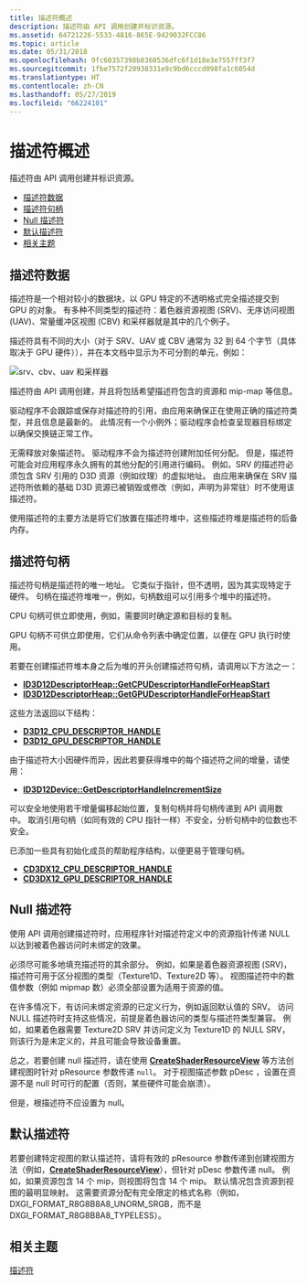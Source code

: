 ```yaml
---
title: 描述符概述
description: 描述符由 API 调用创建并标识资源。
ms.assetid: 64721226-5533-4816-865E-9429032FCC86
ms.topic: article
ms.date: 05/31/2018
ms.openlocfilehash: 9fc60357398b8360536dfc6f1d18e3e7557ff3f7
ms.sourcegitcommit: 1fbe7572f20938331e9c9bd6cccd098fa1c6054d
ms.translationtype: HT
ms.contentlocale: zh-CN
ms.lasthandoff: 05/27/2019
ms.locfileid: "66224101"
---
```

# <a name="descriptors-overview"></a>描述符概述

描述符由 API 调用创建并标识资源。

-   [描述符数据](#descriptor-data)
-   [描述符句柄](#descriptor-handles)
-   [Null 描述符](#null-descriptors)
-   [默认描述符](#default-descriptors)
-   [相关主题](#related-topics)

## <a name="descriptor-data"></a>描述符数据

描述符是一个相对较小的数据块，以 GPU 特定的不透明格式完全描述提交到 GPU 的对象。 有多种不同类型的描述符：着色器资源视图 (SRV)、无序访问视图 (UAV)、常量缓冲区视图 (CBV) 和采样器就是其中的几个例子。

描述符具有不同的大小（对于 SRV、UAV 或 CBV 通常为 32 到 64 个字节（具体取决于 GPU 硬件）），并在本文档中显示为不可分割的单元，例如：

![srv、cbv、uav 和采样器](images/single-descriptor.png)

描述符由 API 调用创建，并且将包括希望描述符包含的资源和 mip-map 等信息。

驱动程序不会跟踪或保存对描述符的引用，由应用来确保正在使用正确的描述符类型，并且信息是最新的。 此情况有一个小例外；驱动程序会检查呈现器目标绑定以确保交换链正常工作。

无需释放对象描述符。 驱动程序不会为描述符创建附加任何分配。 但是，描述符可能会对应用程序永久拥有的其他分配的引用进行编码。 例如，SRV 的描述符必须包含 SRV 引用的 D3D 资源（例如纹理）的虚拟地址。 由应用来确保在 SRV 描述符所依赖的基础 D3D 资源已被销毁或修改（例如，声明为非常驻）时不使用该描述符。

使用描述符的主要方法是将它们放置在描述符堆中，这些描述符堆是描述符的后备内存。

## <a name="descriptor-handles"></a>描述符句柄

描述符句柄是描述符的唯一地址。 它类似于指针，但不透明，因为其实现特定于硬件。 句柄在描述符堆唯一，例如，句柄数组可以引用多个堆中的描述符。

CPU 句柄可供立即使用，例如，需要同时确定源和目标的复制。

GPU 句柄不可供立即使用，它们从命令列表中确定位置，以便在 GPU 执行时使用。

若要在创建描述符堆本身之后为堆的开头创建描述符句柄，请调用以下方法之一：

-   [**ID3D12DescriptorHeap::GetCPUDescriptorHandleForHeapStart**](/windows/desktop/api/D3D12/nf-d3d12-id3d12descriptorheap-getcpudescriptorhandleforheapstart)
-   [**ID3D12DescriptorHeap::GetGPUDescriptorHandleForHeapStart**](/windows/desktop/api/D3D12/nf-d3d12-id3d12descriptorheap-getgpudescriptorhandleforheapstart)

这些方法返回以下结构：

-   [**D3D12\_CPU\_DESCRIPTOR\_HANDLE**](/windows/desktop/api/D3D12/ns-d3d12-d3d12_cpu_descriptor_handle)
-   [**D3D12\_GPU\_DESCRIPTOR\_HANDLE**](/windows/desktop/api/D3D12/ns-d3d12-d3d12_gpu_descriptor_handle)

由于描述符大小因硬件而异，因此若要获得堆中的每个描述符之间的增量，请使用：

-   [**ID3D12Device::GetDescriptorHandleIncrementSize**](/windows/desktop/api/D3D12/nf-d3d12-id3d12device-getdescriptorhandleincrementsize)

可以安全地使用若干增量偏移起始位置，复制句柄并将句柄传递到 API 调用数中。 取消引用句柄（如同有效的 CPU 指针一样）不安全，分析句柄中的位数也不安全。

已添加一些具有初始化成员的帮助程序结构，以便更易于管理句柄。

-   [**CD3DX12\_CPU\_DESCRIPTOR\_HANDLE**](cd3dx12-cpu-descriptor-handle.md)
-   [**CD3DX12\_GPU\_DESCRIPTOR\_HANDLE**](cd3dx12-gpu-descriptor-handle.md)

## <a name="null-descriptors"></a>Null 描述符

使用 API 调用创建描述符时，应用程序针对描述符定义中的资源指针传递 NULL 以达到被着色器访问时未绑定的效果。

必须尽可能多地填充描述符的其余部分。 例如，如果是着色器资源视图 (SRV)，描述符可用于区分视图的类型（Texture1D、Texture2D 等）。 视图描述符中的数值参数（例如 mipmap 数）必须全部设置为适用于资源的值。

在许多情况下，有访问未绑定资源的已定义行为，例如返回默认值的 SRV。 访问 NULL 描述符时支持这些情况，前提是着色器访问的类型与描述符类型兼容。 例如，如果着色器需要 Texture2D SRV 并访问定义为 Texture1D 的 NULL SRV，则该行为是未定义的，并且可能会导致设备重置。

总之，若要创建 null 描述符，请在使用 [**CreateShaderResourceView**](/windows/desktop/api/D3D12/nf-d3d12-id3d12device-createshaderresourceview) 等方法创建视图时针对 pResource  参数传递 `null`。 对于视图描述参数 pDesc  ，设置在资源不是 null 时可行的配置（否则，某些硬件可能会崩溃）。

但是，根描述符不应设置为 null。

## <a name="default-descriptors"></a>默认描述符

若要创建特定视图的默认描述符，请将有效的 pResource  参数传递到创建视图方法（例如，[**CreateShaderResourceView**](/windows/desktop/api/D3D12/nf-d3d12-id3d12device-createshaderresourceview)），但针对 pDesc  参数传递 null。 例如，如果资源包含 14 个 mip，则视图将包含 14 个 mip。 默认情况包含资源到视图的最明显映射。 这需要资源分配有完全限定的格式名称（例如，DXGI\_FORMAT\_R8G8B8A8\_UNORM\_SRGB，而不是 DXGI\_FORMAT\_R8G8B8A8\_TYPELESS）。

## <a name="related-topics"></a>相关主题

<dl> <dt>

[描述符](descriptors.md)
</dt> </dl>

 

 




